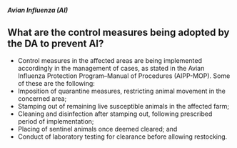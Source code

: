 ##### Avian Influenza (AI)

## What are the control measures being adopted by the DA to prevent AI?


 - Control measures in the affected areas are being implemented accordingly in the management of cases, as stated in the Avian Influenza Protection Program–Manual of Procedures (AIPP-MOP). Some of these are the following:
 - Imposition of quarantine measures, restricting animal movement in the concerned area;
 - Stamping out of remaining live susceptible animals in the affected farm;
 - Cleaning and disinfection after stamping out, following prescribed period of implementation;
 - Placing of sentinel animals once deemed cleared; and
 - Conduct of laboratory testing for clearance before allowing restocking.
